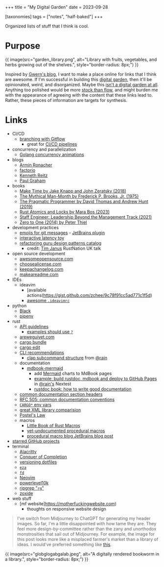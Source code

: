 +++
title = "My Digital Garden"
date = 2023-09-28

[taxonomies]
tags = ["notes", "half-baked"]
+++

Organized lists of stuff that I think is cool.

<!-- more -->

# Purpose

{{ image(src="garden_library.png",
         alt="Library with fruits, vegetables, and herbs growing out of the shelves.",
         style="border-radius: 8px;") }}

Inspired by [Gwern's blog](https://gwern.net/about#development), I want to make a place online for links that I think are awesome. If I'm successful in building this [digital garden](https://maggieappleton.com/garden-history), then it'll be opinionated, weird, and disorganized. Maybe this [isn't a digital garden at all](https://brainbaking.com/post/2021/10/are-digital-gardens-blogs/). Anything too polished would be more [stock than flow](https://snarkmarket.com/2010/4890/), and might burden me with the appearance of agreeing with the content that these links lead to. Rather, these pieces of information are targets for synthesis.

# Links

- CI/CD
  - [branching with Gitflow](https://www.atlassian.com/git/tutorials/comparing-workflows/gitflow-workflow)
    - great for [CI/CD pipelines](@/versioning_version.md)
- concurrency and parallelization
  - [Golang concurrency animations](https://divan.dev/posts/go_concurrency_visualize/)
- blogs
  - [Armin Ronacher](https://lucumr.pocoo.org)
  - [factorio](https://factorio.com/blog/)
  - [Kenneth Reitz](https://kennethreitz.org/essays)
  - [Paul Graham](http://paulgraham.com/articles.html)
- books
    - [Make Time by Jake Knapp and John Zeratsky (2018)](https://maketime.blog)
    - [The Mythical Man-Month by Frederick P. Brooks, Jr. (1975)](https://en.wikipedia.org/wiki/The_Mythical_Man-Month)
    - [The Pragmatic Programmer by David Thomas and Andrew Hunt (2019)](https://pragprog.com/titles/tpp20/the-pragmatic-programmer-20th-anniversary-edition/)
    - [Rust Atomics and Locks by Mara Bos (2023)](https://marabos.nl/atomics/)
    - [Staff Engineer: Leadership Beyond the Management Track (2021)](https://staffeng.com/book)
    - [Zero to One (2014) by Peter Thiel](http://paulgraham.com/articles.html)
- development practices
  - [emojis for git messages](https://gitmoji.dev)
        - [JetBrains plugin](https://plugins.jetbrains.com/plugin/12383-gitmoji-plus-commit-button)
  - [interactive latency toy](https://samwho.dev/numbers/?fo)
  - [refactoring guru design patterns catalog](https://refactoring.guru/design-patterns/catalog)
    - credit: [Tim Janus](https://twitter.com/DarthB86) RustNation UK talk
- open source development
    - [awesomeopensource.com](https://awesomeopensource.com)
    - [choosealicense.com](https://choosealicense.com)
    - [keepachangelog.com](https://keepachangelog.com/en/1.0.0/)
    - [makeareadme.com](https://www.makeareadme.com)
- IDEs
  - ideavim
    - [available actions(https://gist.github.com/zchee/9c78f91cc5ad771c1f5d)
    - [awesome `.ideavimrc`](https://www.cyberwizard.io/posts/the-ultimate-ideavim-setup/)
- python
    - [Black](https://github.com/psf/black)
    - [pipenv](https://github.com/pypa/pipenv)
- rust
    - [API guidelines](https://rust-lang.github.io/api-guidelines/flexibility.html)
      - [examples should use `?`](https://rust-lang.github.io/api-guidelines/documentation.html#examples-use--not-try-not-unwrap-c-question-mark)
    - [areweguiyet.com](https://areweguiyet.com)
    - [cargo bundle](https://github.com/burtonageo/cargo-bundle)
    - [cargo edit](https://github.com/killercup/cargo-edit)
    - [CLI recommendations](https://rust-cli-recommendations.sunshowers.io)
        - [clap subcommand structure](https://rust-cli-recommendations.sunshowers.io/handling-arguments.html) from [@rain](https://sunshowers.io)
    - documentation
      - [mdbook-mermaid](https://github.com/badboy/mdbook-mermaid)
        - add [Mermaid](https://mermaid.js.org) charts to MdBook pages
        - [example: build rustdoc, mdbook and deploy to GitHub Pages](https://github.com/nextest-rs/nextest/blob/nextest-runner-0.54.1/.github/workflows/docs.yml) in [@rain's](https://sunshowers.io) Nextest
        - [rustdoc book: how to write good documentation](https://doc.rust-lang.org/rustdoc/how-to-write-documentation.html)
  - [common documentation section headers](https://web.mit.edu/rust-lang_v1.25/arch/amd64_ubuntu1404/share/doc/rust/html/book/first-edition/documentation.html#writing-documentation-comments)
  - [RFC 505: common documentation conventions](https://github.com/rust-lang/rfcs/blob/master/text/0505-api-comment-conventions.md)
  - [`CARGO*` env vars](https://doc.rust-lang.org/cargo/reference/environment-variables.html#environment-variables-cargo-sets-for-crates)
  - [great XML library comparision](https://mainmatter.com/blog/2020/12/31/xml-and-rust/)
  - [Postel's Law](https://en.wikipedia.org/wiki/Robustness_principle)
  - macros
    - [Little Book of Rust Macros](https://veykril.github.io/tlborm/)
    - [yet-undocumented procedural macros](https://doc.rust-lang.org/nightly/reference/procedural-macros.html)
    - [procedural macro blog JetBrains blog post](https://blog.jetbrains.com/rust/2022/03/18/procedural-macros-under-the-hood-part-i/)
- [starred GitHub projects](https://github.com/goingforbrooke?tab=stars)
- terminal
    - [Alacritty](https://github.com/alacritty/alacritty)
    - [Conquer of Completion](https://github.com/neoclide/coc.nvim)
    - [versioning dotfiles](https://www.atlassian.com/git/tutorials/dotfiles)
    - [`eza`](https://github.com/eza-community/eza)
    - [`fd`](https://github.com/sharkdp/fd)
    - [Neovim](https://github.com/neovim/neovim)
    - [powerlevel10k](https://github.com/romkatv/powerlevel10k)
    - [ripgrep "`rg`"](https://github.com/BurntSushi/ripgrep)
    - [zoxide](https://github.com/ajeetdsouza/zoxide)
- web stuff
  - [mf website]https://motherfuckingwebsite.com)
    - thoughts on responsive website design

> I've switch from Midjourney to ChatGPT for generating my header images. So far, I'm a little disappointed with how tame they are. They feel more design-by-committee rather than the zany and unorthodox monstrosities that sail out of Midjourney. For example, the image for this post looks more like a misplaced farmer's market than a library of ideas. I would've preferred something like [this](https://youtu.be/hLljd8pfiFg?si=5o0YAVc1DQGHZIXi).

{{ image(src="globglogabgalab.jpeg",
         alt="A digitally rendered bookworm in a library.",
         style="border-radius: 8px;") }}
